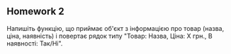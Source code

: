 ## Homework 2
Напишіть функцію, що приймає об'єкт з інформацією про товар (назва, ціна, наявність) і повертає рядок типу "Товар: Назва, Ціна: Х грн., В наявності: Так/Ні".


